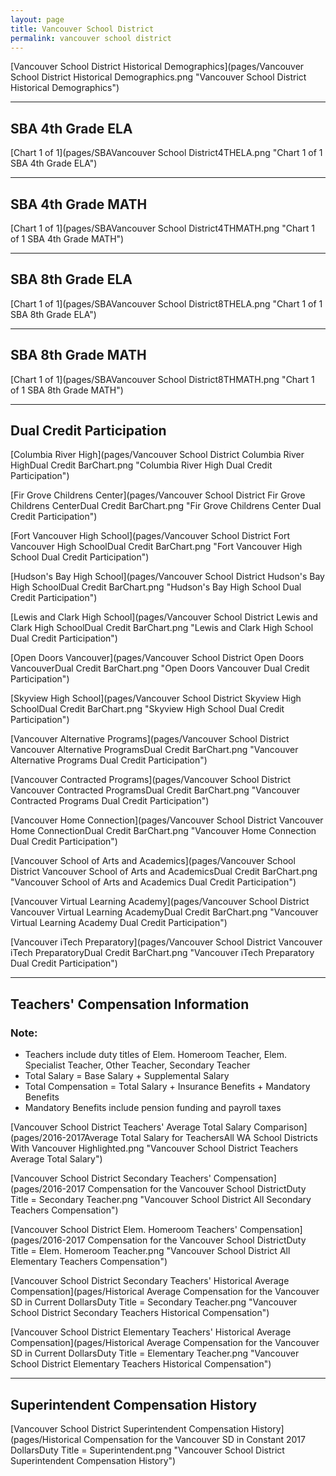 ```yaml
---
layout: page
title: Vancouver School District
permalink: vancouver school district
---
```



[Vancouver School District Historical Demographics](pages/Vancouver School District Historical Demographics.png "Vancouver School District Historical Demographics")

___

## SBA 4th Grade ELA

[Chart 1 of 1](pages/SBAVancouver School District4THELA.png "Chart 1 of 1 SBA 4th Grade ELA")


___

## SBA 4th Grade MATH

[Chart 1 of 1](pages/SBAVancouver School District4THMATH.png "Chart 1 of 1 SBA 4th Grade MATH")


___

## SBA 8th Grade ELA

[Chart 1 of 1](pages/SBAVancouver School District8THELA.png "Chart 1 of 1 SBA 8th Grade ELA")


___

## SBA 8th Grade MATH

[Chart 1 of 1](pages/SBAVancouver School District8THMATH.png "Chart 1 of 1 SBA 8th Grade MATH")


___

## Dual Credit Participation

[Columbia River High](pages/Vancouver School District Columbia River HighDual Credit BarChart.png "Columbia River High Dual Credit Participation")

[Fir Grove Childrens Center](pages/Vancouver School District Fir Grove Childrens CenterDual Credit BarChart.png "Fir Grove Childrens Center Dual Credit Participation")

[Fort Vancouver High School](pages/Vancouver School District Fort Vancouver High SchoolDual Credit BarChart.png "Fort Vancouver High School Dual Credit Participation")

[Hudson's Bay High School](pages/Vancouver School District Hudson's Bay High SchoolDual Credit BarChart.png "Hudson's Bay High School Dual Credit Participation")

[Lewis and Clark High School](pages/Vancouver School District Lewis and Clark High SchoolDual Credit BarChart.png "Lewis and Clark High School Dual Credit Participation")

[Open Doors Vancouver](pages/Vancouver School District Open Doors VancouverDual Credit BarChart.png "Open Doors Vancouver Dual Credit Participation")

[Skyview High School](pages/Vancouver School District Skyview High SchoolDual Credit BarChart.png "Skyview High School Dual Credit Participation")

[Vancouver Alternative Programs](pages/Vancouver School District Vancouver Alternative ProgramsDual Credit BarChart.png "Vancouver Alternative Programs Dual Credit Participation")

[Vancouver Contracted Programs](pages/Vancouver School District Vancouver Contracted ProgramsDual Credit BarChart.png "Vancouver Contracted Programs Dual Credit Participation")

[Vancouver Home Connection](pages/Vancouver School District Vancouver Home ConnectionDual Credit BarChart.png "Vancouver Home Connection Dual Credit Participation")

[Vancouver School of Arts and Academics](pages/Vancouver School District Vancouver School of Arts and AcademicsDual Credit BarChart.png "Vancouver School of Arts and Academics Dual Credit Participation")

[Vancouver Virtual Learning Academy](pages/Vancouver School District Vancouver Virtual Learning AcademyDual Credit BarChart.png "Vancouver Virtual Learning Academy Dual Credit Participation")

[Vancouver iTech Preparatory](pages/Vancouver School District Vancouver iTech PreparatoryDual Credit BarChart.png "Vancouver iTech Preparatory Dual Credit Participation")


___

## Teachers' Compensation Information
### Note:
- Teachers include duty titles of Elem. Homeroom Teacher, Elem. Specialist Teacher, Other Teacher, Secondary Teacher
- Total Salary = Base Salary + Supplemental Salary
- Total Compensation = Total Salary + Insurance Benefits + Mandatory Benefits
- Mandatory Benefits include pension funding and payroll taxes

[Vancouver School District Teachers' Average Total Salary Comparison](pages/2016-2017Average Total Salary for TeachersAll WA School Districts With Vancouver Highlighted.png "Vancouver School District Teachers Average Total Salary")

[Vancouver School District Secondary Teachers' Compensation](pages/2016-2017 Compensation for the Vancouver School DistrictDuty Title = Secondary Teacher.png "Vancouver School District All Secondary Teachers Compensation")

[Vancouver School District Elem. Homeroom Teachers' Compensation](pages/2016-2017 Compensation for the Vancouver School DistrictDuty Title = Elem. Homeroom Teacher.png "Vancouver School District All Elementary Teachers Compensation")

[Vancouver School District Secondary Teachers' Historical Average Compensation](pages/Historical Average Compensation for the Vancouver SD in Current DollarsDuty Title = Secondary Teacher.png "Vancouver School District Secondary Teachers Historical Compensation")

[Vancouver School District Elementary Teachers' Historical Average Compensation](pages/Historical Average Compensation for the Vancouver SD in Current DollarsDuty Title = Elementary Teacher.png "Vancouver School District Elementary Teachers Historical Compensation")


___

## Superintendent Compensation History

[Vancouver School District Superintendent Compensation History](pages/Historical Compensation for the Vancouver SD in Constant 2017 DollarsDuty Title = Superintendent.png "Vancouver School District Superintendent Compensation History")

